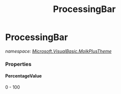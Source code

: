 ﻿---
title: ProcessingBar
---

# ProcessingBar
_namespace: [Microsoft.VisualBasic.MolkPlusTheme](N-Microsoft.VisualBasic.MolkPlusTheme.html)_





### Properties

#### PercentageValue
0 - 100

